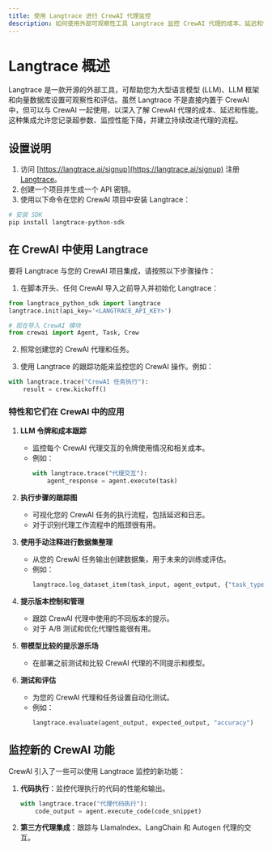 ```yaml
---
title: 使用 Langtrace 进行 CrewAI 代理监控
description: 如何使用外部可观察性工具 Langtrace 监控 CrewAI 代理的成本、延迟和性能。
---
```


# Langtrace 概述

Langtrace 是一款开源的外部工具，可帮助您为大型语言模型 (LLM)、LLM 框架和向量数据库设置可观察性和评估。虽然 Langtrace 不是直接内置于 CrewAI 中，但可以与 CrewAI 一起使用，以深入了解 CrewAI 代理的成本、延迟和性能。这种集成允许您记录超参数、监控性能下降，并建立持续改进代理的流程。

## 设置说明

1. 访问 [https://langtrace.ai/signup](https://langtrace.ai/signup) 注册 [Langtrace](https://langtrace.ai/)。
2. 创建一个项目并生成一个 API 密钥。
3. 使用以下命令在您的 CrewAI 项目中安装 Langtrace：

```bash
# 安装 SDK
pip install langtrace-python-sdk
```

## 在 CrewAI 中使用 Langtrace

要将 Langtrace 与您的 CrewAI 项目集成，请按照以下步骤操作：

1. 在脚本开头、任何 CrewAI 导入之前导入并初始化 Langtrace：

```python
from langtrace_python_sdk import langtrace
langtrace.init(api_key='<LANGTRACE_API_KEY>')

# 现在导入 CrewAI 模块
from crewai import Agent, Task, Crew
```

2. 照常创建您的 CrewAI 代理和任务。

3. 使用 Langtrace 的跟踪功能来监控您的 CrewAI 操作。例如：

```python
with langtrace.trace("CrewAI 任务执行"):
    result = crew.kickoff()
```

### 特性和它们在 CrewAI 中的应用

1. **LLM 令牌和成本跟踪**
   - 监控每个 CrewAI 代理交互的令牌使用情况和相关成本。
   - 例如：
     ```python
     with langtrace.trace("代理交互"):
         agent_response = agent.execute(task)
     ```

2. **执行步骤的跟踪图**
   - 可视化您的 CrewAI 任务的执行流程，包括延迟和日志。
   - 对于识别代理工作流程中的瓶颈很有用。

3. **使用手动注释进行数据集整理**
   - 从您的 CrewAI 任务输出创建数据集，用于未来的训练或评估。
   - 例如：
     ```python
     langtrace.log_dataset_item(task_input, agent_output, {"task_type": "research"})
     ```

4. **提示版本控制和管理**
   - 跟踪 CrewAI 代理中使用的不同版本的提示。
   - 对于 A/B 测试和优化代理性能很有用。

5. **带模型比较的提示游乐场**
   - 在部署之前测试和比较 CrewAI 代理的不同提示和模型。

6. **测试和评估**
   - 为您的 CrewAI 代理和任务设置自动化测试。
   - 例如：
     ```python
     langtrace.evaluate(agent_output, expected_output, "accuracy")
     ```

## 监控新的 CrewAI 功能

CrewAI 引入了一些可以使用 Langtrace 监控的新功能：

1. **代码执行**：监控代理执行的代码的性能和输出。
   ```python
   with langtrace.trace("代理代码执行"):
       code_output = agent.execute_code(code_snippet)
   ```

2. **第三方代理集成**：跟踪与 LlamaIndex、LangChain 和 Autogen 代理的交互。
